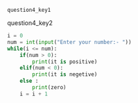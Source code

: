 ```ngMeta
question4_key1
```

question4_key2


```python
i = 0
num = int(input("Enter your number:- "))
while(i <= num):
    if(num > 0):
        print(it is positive)
    elif(num < 0):
        print(it is negetive)
    else :
        print(zero)
    i = i + 1

```
